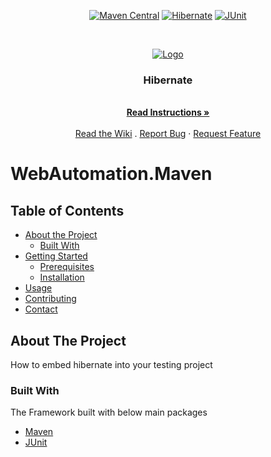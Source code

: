 <!-- PROJECT SHIELDS -->
<p align="center">        
    <a href="http://maven.apache.org" alt="Maven">
        <img alt="Maven Central" src="https://img.shields.io/maven-central/v/org.apache.maven/apache-maven"></a>  
    <a href="https://hibernate.org/" alt="Hibernate">
        <img alt="Hibernate" src="https://img.shields.io/badge/Hibernate-5.4.18.Final-blue"></a>      
    <a href="https://junit.org/junit5/" alt="JUnit">
        <img alt="JUnit" src="https://img.shields.io/badge/JUnit-4.11-blue"></a>      
</p>

<!-- PROJECT LOGO -->
<br />
<p align="center">
  <a href="https://github.com/mahmoudazaid/WebAutomation.Maven">
    <img src="Images/Logo.jpg" alt="Logo">
  </a>

  <h3 align="center">Hibernate</h3>
   <p align="center">
    <br />
    <a href="#about-the-project"><strong>Read Instructions »</strong></a>
    <br />
    <br />  
    <a href="https://github.com/mahmoudazaid/HibernateDemo/wiki">Read the Wiki</a>
    .
    <a href="https://github.com/mahmoudazaid/HibernateDemo/issues">Report Bug</a>
    ·
    <a href="https://github.com/mahmoudazaid/HibernateDemo/issues">Request Feature</a>
  </p>
</p>

# WebAutomation.Maven

<!-- TABLE OF CONTENTS -->
## Table of Contents

* [About the Project](#about-the-project)
  * [Built With](#built-with)
* [Getting Started](#getting-started)
  * [Prerequisites](#prerequisites)
  * [Installation](#installation)
* [Usage](#usage)
* [Contributing](#contributing)
* [Contact](#contact)

<!-- ABOUT THE PROJECT -->

## About The Project
How to embed hibernate into your testing project

### Built With
The Framework built with below main packages
* [Maven](http://maven.apache.org/)
* [JUnit](https://junit.org/junit5/)

